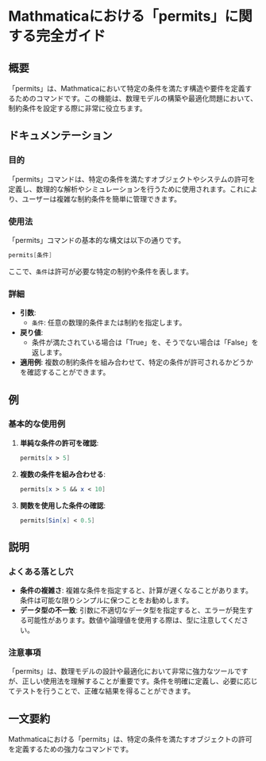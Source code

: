 <!--
Meta Description: # Mathmaticaにおける「permits」に関する完全ガイド ## 概要 「permits」は、Mathmaticaにおいて特定の条件を満たす構造や要件を定義するためのコマンドです。この機能は、数理モデルの構築や最適化問題において、制約条件を設定する際に非常に役立ちます。 ## ドキュメンテ...
Meta Keywords: permits, mathematica, mathmaticaにおける, に関する完全ガイド, mathmaticaにおいて特定の条件を満たす構造や要件を定義するためのコマンドです
-->

# Mathmaticaにおける「permits」に関する完全ガイド

## 概要
「permits」は、Mathmaticaにおいて特定の条件を満たす構造や要件を定義するためのコマンドです。この機能は、数理モデルの構築や最適化問題において、制約条件を設定する際に非常に役立ちます。

## ドキュメンテーション
### 目的
「permits」コマンドは、特定の条件を満たすオブジェクトやシステムの許可を定義し、数理的な解析やシミュレーションを行うために使用されます。これにより、ユーザーは複雑な制約条件を簡単に管理できます。

### 使用法
「permits」コマンドの基本的な構文は以下の通りです。

```mathematica
permits[条件]
```

ここで、`条件`は許可が必要な特定の制約や条件を表します。

### 詳細
- **引数**: 
  - `条件`: 任意の数理的条件または制約を指定します。
- **戻り値**: 
  - 条件が満たされている場合は「True」を、そうでない場合は「False」を返します。
- **適用例**: 複数の制約条件を組み合わせて、特定の条件が許可されるかどうかを確認することができます。

## 例
### 基本的な使用例

1. **単純な条件の許可を確認**:
    ```mathematica
    permits[x > 5]
    ```

2. **複数の条件を組み合わせる**:
    ```mathematica
    permits[x > 5 && x < 10]
    ```

3. **関数を使用した条件の確認**:
    ```mathematica
    permits[Sin[x] < 0.5]
    ```

## 説明
### よくある落とし穴
- **条件の複雑さ**: 複雑な条件を指定すると、計算が遅くなることがあります。条件は可能な限りシンプルに保つことをお勧めします。
- **データ型の不一致**: 引数に不適切なデータ型を指定すると、エラーが発生する可能性があります。数値や論理値を使用する際は、型に注意してください。

### 注意事項
「permits」は、数理モデルの設計や最適化において非常に強力なツールですが、正しい使用法を理解することが重要です。条件を明確に定義し、必要に応じてテストを行うことで、正確な結果を得ることができます。

## 一文要約
Mathmaticaにおける「permits」は、特定の条件を満たすオブジェクトの許可を定義するための強力なコマンドです。